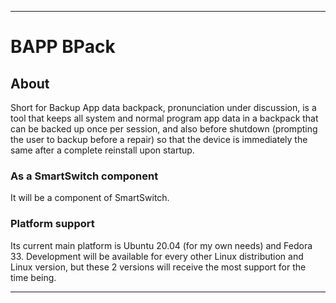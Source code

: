 
***

# BAPP BPack

## About

Short for Backup App data backpack, pronunciation under discussion, is a tool that keeps all system and normal program app data in a backpack that can be backed up once per session, and also before shutdown (prompting the user to backup before a repair) so that the device is immediately the same after a complete reinstall upon startup.

### As a SmartSwitch component

It will be a component of SmartSwitch.

### Platform support

Its current main platform is Ubuntu 20.04 (for my own needs) and Fedora 33. Development will be available for every other Linux distribution and Linux version, but these 2 versions will receive the most support for the time being.

***

